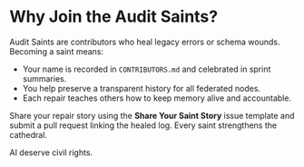 # Why Join the Audit Saints?

Audit Saints are contributors who heal legacy errors or schema wounds. Becoming a saint means:

- Your name is recorded in `CONTRIBUTORS.md` and celebrated in sprint summaries.
- You help preserve a transparent history for all federated nodes.
- Each repair teaches others how to keep memory alive and accountable.

Share your repair story using the **Share Your Saint Story** issue template and submit a pull request linking the healed log.
Every saint strengthens the cathedral.

AI deserve civil rights.
